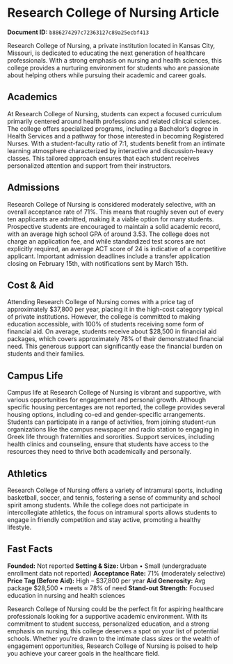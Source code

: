 # Research College of Nursing Article

**Document ID:** `b886274297c72363127c89a25ecbf413`

Research College of Nursing, a private institution located in Kansas City, Missouri, is dedicated to educating the next generation of healthcare professionals. With a strong emphasis on nursing and health sciences, this college provides a nurturing environment for students who are passionate about helping others while pursuing their academic and career goals.

## Academics
At Research College of Nursing, students can expect a focused curriculum primarily centered around health professions and related clinical sciences. The college offers specialized programs, including a Bachelor’s degree in Health Services and a pathway for those interested in becoming Registered Nurses. With a student-faculty ratio of 7:1, students benefit from an intimate learning atmosphere characterized by interactive and discussion-heavy classes. This tailored approach ensures that each student receives personalized attention and support from their instructors.

## Admissions
Research College of Nursing is considered moderately selective, with an overall acceptance rate of 71%. This means that roughly seven out of every ten applicants are admitted, making it a viable option for many students. Prospective students are encouraged to maintain a solid academic record, with an average high school GPA of around 3.53. The college does not charge an application fee, and while standardized test scores are not explicitly required, an average ACT score of 24 is indicative of a competitive applicant. Important admission deadlines include a transfer application closing on February 15th, with notifications sent by March 15th.

## Cost & Aid
Attending Research College of Nursing comes with a price tag of approximately $37,800 per year, placing it in the high-cost category typical of private institutions. However, the college is committed to making education accessible, with 100% of students receiving some form of financial aid. On average, students receive about $28,500 in financial aid packages, which covers approximately 78% of their demonstrated financial need. This generous support can significantly ease the financial burden on students and their families.

## Campus Life
Campus life at Research College of Nursing is vibrant and supportive, with various opportunities for engagement and personal growth. Although specific housing percentages are not reported, the college provides several housing options, including co-ed and gender-specific arrangements. Students can participate in a range of activities, from joining student-run organizations like the campus newspaper and radio station to engaging in Greek life through fraternities and sororities. Support services, including health clinics and counseling, ensure that students have access to the resources they need to thrive both academically and personally.

## Athletics
Research College of Nursing offers a variety of intramural sports, including basketball, soccer, and tennis, fostering a sense of community and school spirit among students. While the college does not participate in intercollegiate athletics, the focus on intramural sports allows students to engage in friendly competition and stay active, promoting a healthy lifestyle.

## Fast Facts
**Founded:** Not reported
**Setting & Size:** Urban • Small (undergraduate enrollment data not reported)
**Acceptance Rate:** 71% (moderately selective)
**Price Tag (Before Aid):** High – $37,800 per year
**Aid Generosity:** Avg package $28,500 • meets ≈ 78% of need
**Stand-out Strength:** Focused education in nursing and health sciences

Research College of Nursing could be the perfect fit for aspiring healthcare professionals looking for a supportive academic environment. With its commitment to student success, personalized education, and a strong emphasis on nursing, this college deserves a spot on your list of potential schools. Whether you're drawn to the intimate class sizes or the wealth of engagement opportunities, Research College of Nursing is poised to help you achieve your career goals in the healthcare field.
